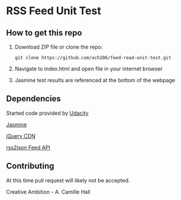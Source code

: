 RSS Feed Unit Test
===============================

## How to get this repo
1) Download ZIP file or clone the repo:

    ```git clone https://github.com/ach206/feed-read-unit-test.git```

2) Navigate to index.html and open file in your internet browser

3) Jasmine test results are referenced at the bottom of the webpage


## Dependencies
Started code provided by [Udacity](www.udacity.com)

[Jasmine](http://jasmine.github.io/)

[jQuery CDN](https://developers.google.com/speed/libraries/)

[rss2json Feed API](https://rss2json.com/)

## Contributing
At this time pull request will likely not be accepted.

Creative Ambition - A. Camille Hall


